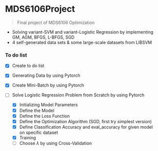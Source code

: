 # MDS6106Project

> Final project of MDS6106 Optimization

- Solving variant-SVM and variant-Logistic Regression by implementing GM, AGM, BFGS, L-BFGS, SGD
- 4 self-generated data sets & some large-scale datasets from LIBSVM

### To do list

- [X] Create to do list
- [X] Generating Data by using Pytorch
- [X] Create Mini-Batch by using Pytorch
- [ ] Solve Logistic Regression Problem from Scratch by using Pytorch

  - [X] Initializing Model Parameters
  - [X] Define the Model
  - [X] Define the Loss Function
  - [X] Define the Optimization Algorithm (SGD, first try simplest version)
  - [X] Define Classification Accuracy and eval_accuracy for given model on specific dataset
  - [X] Training
  - [ ] Choose $\lambda$  by using Cross-Validation
